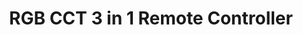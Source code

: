 ---
model: SR-ZG2801K2-5C
vendor: Sunricher
title: RGB CCT 3 in 1 Remote Controller
category: remote
supports: action, batterypct
image: /assets/images/devices/Sunricher_SR-ZG2801K2-5C.jpg
zigbeemodel: ['ZGRC-KEY-005']
compatible: [deconz]
deconz: 1286
mlink: 
link: https://www.tronika.no/en/smarthome/zigbee-products/zigbee-controllers/wall-controller-zg2801k2-5c.html
link2: 
link3: 
---
